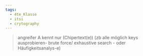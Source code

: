 ```yaml
---
tags:
  - 4te_Klasse
  - itsi
  - crytography
---
```

> angreifer A kennt nur (Chipertext(e)) (zb alle möglich keys ausprobieren- brute force/ exhaustive search - oder Häufigkeitsanalys-e)


